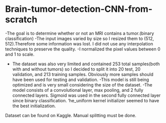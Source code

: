 # Brain-tumor-detection-CNN-from-scratch
-The goal is to determine whether or not an MRI contains a tumor.(binary classification)
-The input images varied by size so I resized them to (512, 512).Therefore some information was lost. I did not use any interpolation techniques to preserve the quality.
-I normalized the pixel values between 0 and 1 to scale.
- The dataset was also very limited and contained 253 total samples(both with and without tumors) so I decided to split it into 20 test, 20 validation, and 213 training samples. Obviously more samples should have been used for testing and validation.
-This model is still being optimized and is very small considering the size of the dataset.
-The model consists of a convolutional layer, max pooling, and 2 fully connected layers. Sigmoid was used in the second fully connected layer since binary classification. ‘he_uniform kernel initializer seemed to have the best initialization.




Dataset can be found on Kaggle. Manual splitting must be done.

